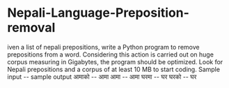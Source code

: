 # Nepali-Language-Preposition-removal
iven a list of nepali prepositions, write a Python program to remove prepositions from a word. Considering this action is carried out on huge corpus measuring in Gigabytes, the program should be optimized. Look for Nepali prepositions and a corpus of at least 10 MB to start coding. Sample input -- sample output आमाको -- आमा आमा -- आमा घरमा -- घर घरको -- घर
